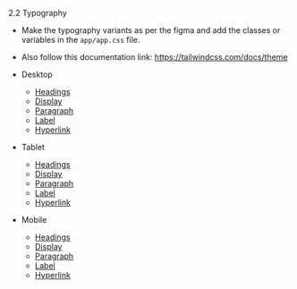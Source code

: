 2.2 Typography

- Make the typography variants as per the figma and add the classes or variables in the `app/app.css` file.
- Also follow this documentation link:
  https://tailwindcss.com/docs/theme

- Desktop
  - [Headings](https://www.figma.com/design/SOOB5xE3Jk0qq6bNYahL55/SaasAble-%E2%80%93-FREE-Figma-UI-kit-and-design-system--Community-?node-id=12024-131698&t=eWNtAceAHhFTiRdh-4)
  - [Display](https://www.figma.com/design/SOOB5xE3Jk0qq6bNYahL55/SaasAble-%E2%80%93-FREE-Figma-UI-kit-and-design-system--Community-?node-id=12024-131706&t=eWNtAceAHhFTiRdh-4)
  - [Paragraph](https://www.figma.com/design/SOOB5xE3Jk0qq6bNYahL55/SaasAble-%E2%80%93-FREE-Figma-UI-kit-and-design-system--Community-?node-id=12024-131714&t=eWNtAceAHhFTiRdh-4)
  - [Label](https://www.figma.com/design/SOOB5xE3Jk0qq6bNYahL55/SaasAble-%E2%80%93-FREE-Figma-UI-kit-and-design-system--Community-?node-id=12024-131722&t=eWNtAceAHhFTiRdh-4)
  - [Hyperlink](https://www.figma.com/design/SOOB5xE3Jk0qq6bNYahL55/SaasAble-%E2%80%93-FREE-Figma-UI-kit-and-design-system--Community-?node-id=12024-131730&t=eWNtAceAHhFTiRdh-4)

- Tablet
  - [Headings](https://www.figma.com/design/SOOB5xE3Jk0qq6bNYahL55/SaasAble-%E2%80%93-FREE-Figma-UI-kit-and-design-system--Community-?node-id=12024-131647&t=eWNtAceAHhFTiRdh-4)
  - [Display](https://www.figma.com/design/SOOB5xE3Jk0qq6bNYahL55/SaasAble-%E2%80%93-FREE-Figma-UI-kit-and-design-system--Community-?node-id=12024-131656&t=eWNtAceAHhFTiRdh-4)
  - [Paragraph](https://www.figma.com/design/SOOB5xE3Jk0qq6bNYahL55/SaasAble-%E2%80%93-FREE-Figma-UI-kit-and-design-system--Community-?node-id=12024-131664&t=eWNtAceAHhFTiRdh-4)
  - [Label](https://www.figma.com/design/SOOB5xE3Jk0qq6bNYahL55/SaasAble-%E2%80%93-FREE-Figma-UI-kit-and-design-system--Community-?node-id=12024-131672&t=eWNtAceAHhFTiRdh-4)
  - [Hyperlink](https://www.figma.com/design/SOOB5xE3Jk0qq6bNYahL55/SaasAble-%E2%80%93-FREE-Figma-UI-kit-and-design-system--Community-?node-id=12024-131680&t=eWNtAceAHhFTiRdh-4)

- Mobile
  - [Headings](https://www.figma.com/design/SOOB5xE3Jk0qq6bNYahL55/SaasAble-%E2%80%93-FREE-Figma-UI-kit-and-design-system--Community-?node-id=12024-131739&t=eWNtAceAHhFTiRdh-4)
  - [Display](https://www.figma.com/design/SOOB5xE3Jk0qq6bNYahL55/SaasAble-%E2%80%93-FREE-Figma-UI-kit-and-design-system--Community-?node-id=12024-131747&t=eWNtAceAHhFTiRdh-4)
  - [Paragraph](https://www.figma.com/design/SOOB5xE3Jk0qq6bNYahL55/SaasAble-%E2%80%93-FREE-Figma-UI-kit-and-design-system--Community-?node-id=12024-131755&t=eWNtAceAHhFTiRdh-4)
  - [Label](https://www.figma.com/design/SOOB5xE3Jk0qq6bNYahL55/SaasAble-%E2%80%93-FREE-Figma-UI-kit-and-design-system--Community-?node-id=12024-131763&t=eWNtAceAHhFTiRdh-4)
  - [Hyperlink](https://www.figma.com/design/SOOB5xE3Jk0qq6bNYahL55/SaasAble-%E2%80%93-FREE-Figma-UI-kit-and-design-system--Community-?node-id=12024-131771&t=eWNtAceAHhFTiRdh-4)
